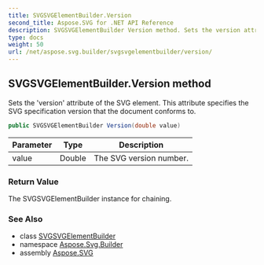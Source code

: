 ```yaml
---
title: SVGSVGElementBuilder.Version
second_title: Aspose.SVG for .NET API Reference
description: SVGSVGElementBuilder Version method. Sets the version attribute of the SVG element. This attribute specifies the SVG specification version that the document conforms to
type: docs
weight: 50
url: /net/aspose.svg.builder/svgsvgelementbuilder/version/
---
```

## SVGSVGElementBuilder.Version method

Sets the 'version' attribute of the SVG element. This attribute specifies the SVG specification version that the document conforms to.

```csharp
public SVGSVGElementBuilder Version(double value)
```

| Parameter | Type | Description |
| --- | --- | --- |
| value | Double | The SVG version number. |

### Return Value

The SVGSVGElementBuilder instance for chaining.

### See Also

* class [SVGSVGElementBuilder](../)
* namespace [Aspose.Svg.Builder](../../../aspose.svg.builder/)
* assembly [Aspose.SVG](../../../)
